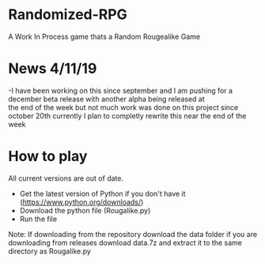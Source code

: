 # Randomized-RPG
A Work In Process game thats a Random Rougealike Game

# News 4/11/19
  -I have been working on this since september and I am pushing for a december beta release with another alpha being released at      
   the end of the week but not much work was done on this project since october 20th currently I plan to completly rewrite this
   near the end of the week

# How to play
  All current versions are out of date.

- Get the latest version of Python if you don't have it (https://www.python.org/downloads/)
- Download the python file (Rougalike.py)
- Run the file

Note: If downloading from the repository download the data folder if you are downloading from releases download data.7z
and extract it to the same directory as Rougalike.py
